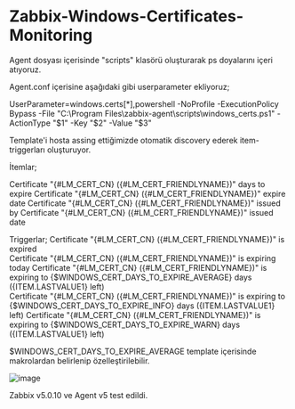 # Zabbix-Windows-Certificates-Monitoring

Agent dosyası içerisinde "scripts" klasörü oluşturarak ps doyalarını içeri atıyoruz.

Agent.conf içerisine aşağıdaki gibi userparameter ekliyoruz;

UserParameter=windows.certs[*],powershell -NoProfile -ExecutionPolicy Bypass -File "C:\Program Files\zabbix-agent\scripts\windows_certs.ps1" -ActionType "$1" -Key "$2" -Value "$3"

Template'i hosta assing ettiğimizde otomatik discovery ederek item-triggerları oluşturuyor.

İtemlar;

Certificate "{#LM_CERT_CN} ({#LM_CERT_FRIENDLYNAME})" days to expire
Certificate "{#LM_CERT_CN} ({#LM_CERT_FRIENDLYNAME})" expire date
Certificate "{#LM_CERT_CN} ({#LM_CERT_FRIENDLYNAME})" issued by
Certificate "{#LM_CERT_CN} ({#LM_CERT_FRIENDLYNAME})" issued date

Triggerlar;
Certificate "{#LM_CERT_CN} ({#LM_CERT_FRIENDLYNAME})" is expired	
Certificate "{#LM_CERT_CN} ({#LM_CERT_FRIENDLYNAME})" is expiring today	
Certificate "{#LM_CERT_CN} ({#LM_CERT_FRIENDLYNAME})" is expiring to {$WINDOWS_CERT_DAYS_TO_EXPIRE_AVERAGE} days ({ITEM.LASTVALUE1} left)	
Certificate "{#LM_CERT_CN} ({#LM_CERT_FRIENDLYNAME})" is expiring to {$WINDOWS_CERT_DAYS_TO_EXPIRE_INFO} days ({ITEM.LASTVALUE1} left)
Certificate "{#LM_CERT_CN} ({#LM_CERT_FRIENDLYNAME})" is expiring to {$WINDOWS_CERT_DAYS_TO_EXPIRE_WARN} days ({ITEM.LASTVALUE1} left)	

$WINDOWS_CERT_DAYS_TO_EXPIRE_AVERAGE template içerisinde makrolardan belirlenip özelleştirilebilir.

![image](https://user-images.githubusercontent.com/85514498/193828763-a38fa44a-c345-4c68-b248-a4d2cbde53d9.png)


Zabbix v5.0.10 ve Agent v5 test edildi.
